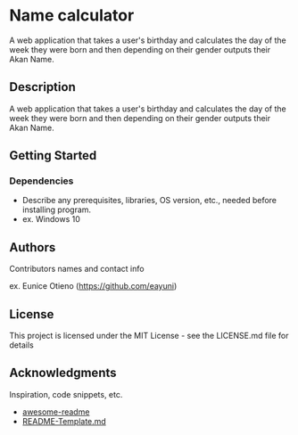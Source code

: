 # Name calculator
A web application that takes a user's birthday and calculates the day of the week they were born and then depending on their gender outputs their Akan Name. 

## Description

A web application that takes a user's birthday and calculates the day of the week they were born and then depending on their gender outputs their Akan Name. 

## Getting Started

### Dependencies

* Describe any prerequisites, libraries, OS version, etc., needed before installing program.
* ex. Windows 10


## Authors

Contributors names and contact info

ex. Eunice Otieno (https://github.com/eayuni)



## License

This project is licensed under the MIT License - see the LICENSE.md file for details

## Acknowledgments

Inspiration, code snippets, etc.
* [awesome-readme](https://github.com/matiassingers/awesome-readme)
* [README-Template.md](https://gist.github.com/DomPizzie/7a5ff55ffa9081f2de27c315f5018afc.js)
